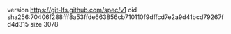 version https://git-lfs.github.com/spec/v1
oid sha256:70406f288fff8a53ffde663856cb710110f9dffcd7e2a9d41bcd79267fd4d315
size 3078
